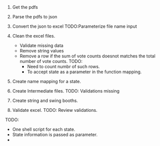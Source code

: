 1. Get the pdfs

2. Parse the pdfs to json

3. Convert the json to excel
   TODO:Parameterize file name input

4. Clean the excel files.

   - Validate missing data
   - Remove string values

   * Remove a row if the sum of vote counts doesnot matches the total number of vote counts.
     TODO:
     - Need to count numbr of such rows.
     - To accept state as a parameter in the function mapping.

5. Create name mapping for a state.

6. Create Intermediate files.
   TODO: Validations missing

7. Create string and swing booths.

8. Validate excel.
   TODO: Review validations.

TODO:

- One shell script for each state.
- State information is passed as parameter.
-
